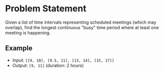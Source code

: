 # Problem Statement

Given a list of time intervals representing scheduled meetings (which may overlap), find the longest continuous "busy" time period where at least one meeting is happening.

## Example

- Input: `[[9, 10], [9.5, 11], [13, 14], [15, 17]]`
- Output: `[9, 11]` (duration: 2 hours)
